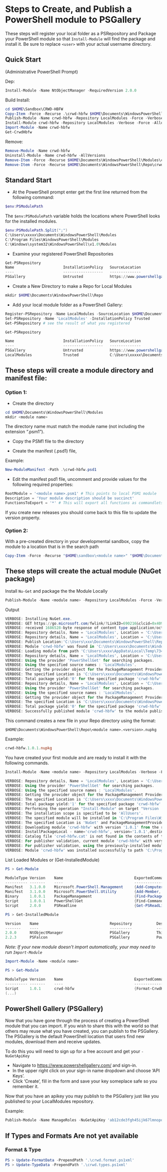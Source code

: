 # Steps to Create, and Publish a PowerShell module to PSGallery

These steps will register your local folder as a PSRepository and Package your PowerShell module so that `Install-Module` will find the package and install it. Be sure to replace `<user>` with your actual username directory.

## Quick Start

(Administrative PowerShell Prompt)

Dep:

```powershell
Install-Module -Name NtObjectManager -RequiredVersion 2.0.0
```

Build Install:

```powershell
cd $HOME\Sandbox\CRWD-HBFW
Copy-Item -Force -Recurse .\crwd-hbfw $HOME\Documents\WindowsPowerShell\Modules\.
Publish-Module -Name crwd-hbfw -Repository LocalModules -Force -Verbose
Install-Module crwd-hbfw -Repository LocalModules -Verbose -Force -AllowClobber -Scope AllUsers
Import-Module -Name crwd-hbfw
Get-CrwdHbfw
```

Remove:

```powershell
Remove-Module -Name crwd-hbfw
Uninstall-Module -Name crwd-hbfw -AllVersions
Remove-Item -Force -Recurse $HOME\Documents\WindowsPowerShell\Modules\crwd-hbfw*
Remove-Item -Force -Recurse $HOME\Documents\WindowsPowerShell\Repo\crwd-hbfw*
```


## Standard Start

* At the PowerShell prompt enter get the first line returned from the following command:

```powershell
$env:PSModulePath
```

The `$env:PSModulePath` variable holds the locations where PowerShell looks for the installed modules.

```powershell
$env:PSModulePath.Split(";")
C:\Users\xxxxx\Documents\WindowsPowerShell\Modules
C:\Program Files\WindowsPowerShell\Modules
C:\Windows\system32\WindowsPowerShell\v1.0\Modules
```

* Examine your registered PowerShell Repositories

```powershell
Get-PSRepository                                                                               
Name                      InstallationPolicy   SourceLocation
----                      ------------------   --------------
PSGallery                 Untrusted            https://www.powershellgallery.com/api/v2
```

* Create a New Directory to make a Repo for Local Modules

```powershell
mkdir $HOME\Documents\WindowsPowerShell\Repo
```

* Add your local module folder as a PowerShell Gallery:

```powershell
Register-PSRepository -Name LocalModules -SourceLocation $HOME\Documents\WindowsPowerShell\Repo
Set-PSRepository -Name 'LocalModules' -InstallationPolicy Trusted
Get-PSRepository # see the result of what you registered
```

```powershell
Get-PSRepository

Name                      InstallationPolicy   SourceLocation
----                      ------------------   --------------
PSGallery                 Untrusted            https://www.powershellgallery.com/api/v2
LocalModules              Trusted              C:\Users\xxxxx\Documents\WindowsPowerShell\Repo
```

## These steps will create a module directory and manifest file:

### Option 1:

* Create the directory

```powershell
cd $HOME\Documents\WindowsPowerShell\Modules
mkdir <module name>
```

The directory name must match the module name (not including the extension “.psm1”).

* Copy the PSM1 file to the <module name> directory

* Create the manifest (.psd1) file, 
  
Example:

```powershell
New-ModuleManifest -Path .\crwd-hbfw.psd1
```

* Edit the manifest psd1 file, uncomment and provide values for the following required properties:

```powershell
RootModule = '<module name>.psm1' # This points to local PSM1 module
Description = 'Your module description should be succinct'
FunctionsToExport = '*' # This will export all functions as commandlets
```

If you create new releases you should come back to this file to update the version property.

### Option 2:

With a pre-created directory in your developmental sandbox, copy the module to a location that is in the search path

```powershell
Copy-Item -Force -Recurse "$HOME\sandbox\<module name>" "$HOME\Documents\WindowsPowerShell\Modules\."
```

## These steps will create the actual module (NuGet package)

Install `Nu-Get` and package the the Module Locally

```powershell
Publish-Module -Name <module name> -Repository LocalModules -Force -Verbose
```

Output
```powershell
VERBOSE: Installing NuGet.exe.
VERBOSE: GET https://go.microsoft.com/fwlink/?LinkID=690216&clcid=0x409 with 0-byte payload
VERBOSE: received 1686528-byte response of content type application/octet-stream
VERBOSE: Repository details, Name = 'LocalModules', Location = 'C:\Users\xxxx\Documents\WindowsPowerShell\Repo'; IsTrusted = 'True'; IsRegistered = 'True'.
VERBOSE: Repository details, Name = 'LocalModules', Location = 'C:\Users\xxxx\Documents\WindowsPowerShell\Repo'; IsTrusted = 'True'; IsRegistered = 'True'.
VERBOSE: Publish Location:'C:\Users\xxx\Documents\WindowsPowerShell\Repo'.
VERBOSE: Module 'crwd-hbfw' was found in 'C:\Users\xxxx\Documents\WindowsPowerShell\Modules\crwd-hbfw'.
VERBOSE: Loading module from path 'C:\Users\xxxx\AppData\Local\Temp\734021217\crwd-hbfw\crwd-hbfw.psm1'.
VERBOSE: Repository details, Name = 'LocalModules', Location = 'C:\Users\xxxx\Documents\WindowsPowerShell\Repo'; IsTrusted = 'True'; IsRegistered ='True'.
VERBOSE: Using the provider 'PowerShellGet' for searching packages.
VERBOSE: Using the specified source names : 'LocalModules'.
VERBOSE: Getting the provider object for the PackageManagement Provider 'NuGet'.
VERBOSE: The specified Location is 'C:\Users\xxxx\Documents\WindowsPowerShell\Repo' and PackageManagementProvider is 'NuGet'.
VERBOSE: Total package yield:'0' for the specified package 'crwd-hbfw'.
VERBOSE: Repository details, Name = 'LocalModules', Location = 'C:\Users\xxxx\Documents\WindowsPowerShell\Repo'; IsTrusted = 'True'; IsRegistered ='True'.
VERBOSE: Using the provider 'PowerShellGet' for searching packages.
VERBOSE: Using the specified source names : 'LocalModules'.
VERBOSE: Getting the provider object for the PackageManagement Provider 'NuGet'.
VERBOSE: The specified Location is 'C:\Users\xxxx\Documents\WindowsPowerShell\Repo' and PackageManagementProvider is 'NuGet'.
VERBOSE: Total package yield:'0' for the specified package 'crwd-hbfw'.
VERBOSE: Successfully published module 'crwd-hbfw' to the module publish location 'C:\Users\xxxx\Documents\WindowsPowerShell\Repo'. Please allow few minutes for 'crwd-hbfw' to show up in the search results.
 ```

This command creates a new file in your Repo directory using the format:

`$HOME\Documents\WindowsPowerShell\Repo\<module name>.<version>.nupkg`

Example: 

```powershell
crwd-hbfw.1.0.1.nupkg
```

You have created your first module and are ready to install it with the following commands.

```powershell
Install-Module -Name <module name> -Repository LocalModules -Verbose -Force -AllowClobber -Scope AllUsers

VERBOSE: Repository details, Name = 'LocalModules', Location = 'C:\Users\xxxx\Documents\WindowsPowerShell\Repo'; IsTrusted = 'True'; IsRegistered ='True'.
VERBOSE: Using the provider 'PowerShellGet' for searching packages.
VERBOSE: Using the specified source names : 'LocalModules'.
VERBOSE: Getting the provider object for the PackageManagement Provider 'NuGet'.
VERBOSE: The specified Location is 'C:\Users\xxxx\Documents\WindowsPowerShell\Repo' and PackageManagementProvider is 'NuGet'.
VERBOSE: Total package yield:'1' for the specified package 'crwd-hbfw'.
VERBOSE: Performing the operation "Install-Module" on target "Version '1.0.1' of module 'crwd-hbfw'".
VERBOSE: The installation scope is specified to be 'AllUsers'.
VERBOSE: The specified module will be installed in 'C:\Program Files\WindowsPowerShell\Modules'.
VERBOSE: The specified Location is 'NuGet' and PackageManagementProvider is 'NuGet'.
VERBOSE: Downloading module 'crwd-hbfw' with version '1.0.1' from the repository 'C:\Users\xxxx\Documents\WindowsPowerShell\Repo'.
VERBOSE: InstallPackageLocal - name='crwd-hbfw', version='1.0.1',destination='C:\Users\xxxx\AppData\Local\Temp\462359926'
VERBOSE: Catalog file 'crwd-hbfw.cat' is not found in the contents of the module 'crwd-hbfw' being installed.
VERBOSE: For publisher validation, current module 'crwd-hbfw' with version '1.0.1' with publisher name ''. Is this module signed by Microsoft: 'False'.
VERBOSE: For publisher validation, using the previously-installed module 'crwd-hbfw' with version '1.0.1' under 'C:\Users\xxxx\Documents\WindowsPowerShell\Modules\crwd-hbfw' with publisher name ''. Is this module signed by Microsoft: 'False'.
VERBOSE: Module 'crwd-hbfw' was installed successfully to path 'C:\Program Files\WindowsPowerShell\Modules\crwd-hbfw\1.0.1'.
```

List Loaded Modules or (Get-InstalledModule)

```powershell
PS > Get-Module

ModuleType Version    Name                                ExportedCommands
---------- -------    ----                                ----------------
Manifest   3.1.0.0    Microsoft.PowerShell.Management     {Add-Computer, Add-Content, Checkpoint-Computer, Clear-Content...}
Manifest   3.1.0.0    Microsoft.PowerShell.Utility        {Add-Member, Add-Type, Clear-Variable, Compare-Object...}
Binary     1.0.0.1    PackageManagement                   {Find-Package, Find-PackageProvider, Get-Package, Get-PackageProvider...}
Script     1.0.0.1    PowerShellGet                       {Find-Command, Find-DscResource, Find-Module, Find-RoleCapability...}
Script     2.0.0      PSReadline                          {Get-PSReadLineKeyHandler, Get-PSReadLineOption, Remove-PSReadLineKeyHandler, Set-PSReadLin...
```

```powershell
PS > Get-InstalledModule

Version    Name                                Repository           Description
-------    ----                                ----------           -----------
2.0.0      NtObjectManager                     PSGallery            This module adds a provider and cmdlets to access the NT object manager namespace.
2.2.3      PSFalcon                            PSGallery            PowerShell for the CrowdStrike Falcon OAuth2 APIs
```

*Note: If your new module doesn't import automatically, your may need to run `Import-Module`*

```powershell
Import-Module -Name <module name>
```

```powershell
PS > Get-Module

ModuleType Version    Name                                ExportedCommands
---------- -------    ----                                ----------------
Script     1.0.1      crwd-hbfw                           {Format-CrwdHbfw, Get-CrwdHbfw}
(...)
```

## PowerShell Gallery (PSGallery)

Now that you have gone through the process of creating a PowerShell module that you can import. If you wish to share this with the world so that others may reuse what you have created, you can publish to the PSGallery. The PSGallery is the default PowerShell location that users find new modules, download them and receive updates.

To do this you will need to sign up for a free account and get your `-NuGetApiKey`

* Navigate to https://www.powershellgallery.com/ and sign-in.
* In the upper right click on your sign-in name dropdown and choose ‘API Keys’.
* Click ‘Create’, fill in the form and save your key someplace safe so you remember it.

Now that you have an apikey you may publish to the PSGallery just like you published to your LocalModules repository. 

Example:

```powershell
Publish-Module -Name ManageRoles -NuGetApiKey 'ab12cde3fgh45ijk67lmnopq8rs9tuvwxyzabcdefghij0' -requiredversion 1.1.0 -verbose
```

## If Types and Formats Are not yet available

### Format & Type

```powershell
PS > Update-FormatData -PrependPath '.\crwd.format.ps1xml'
PS > Update-TypeData -PrependPath '.\crwd.types.ps1xml'
```
